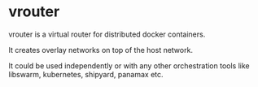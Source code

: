 vrouter
=======

vrouter is a virtual router for distributed docker containers.

It creates overlay networks on top of the host network.

It could be used independently or with any other orchestration tools like libswarm, kubernetes, shipyard, panamax etc.

